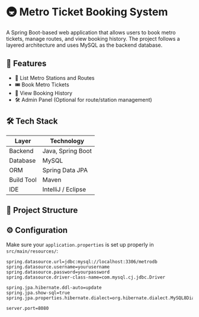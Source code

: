 # 🚇 Metro Ticket Booking System

A Spring Boot-based web application that allows users to book metro tickets, manage routes, and view booking history. The project follows a layered architecture and uses MySQL as the backend database.

## 📌 Features

- 📍 List Metro Stations and Routes
- 🎟️ Book Metro Tickets
- 🧾 View Booking History
- 🛠️ Admin Panel (Optional for route/station management)

## 🛠 Tech Stack

| Layer        | Technology        |
|--------------|-------------------|
| Backend      | Java, Spring Boot |
| Database     | MySQL             |
| ORM          | Spring Data JPA   |
| Build Tool   | Maven             |
| IDE          | IntelliJ / Eclipse |

## 📁 Project Structure





## ⚙️ Configuration

Make sure your `application.properties` is set up properly in `src/main/resources/`:

```properties
spring.datasource.url=jdbc:mysql://localhost:3306/metrodb
spring.datasource.username=yourusername
spring.datasource.password=yourpassword
spring.datasource.driver-class-name=com.mysql.cj.jdbc.Driver

spring.jpa.hibernate.ddl-auto=update
spring.jpa.show-sql=true
spring.jpa.properties.hibernate.dialect=org.hibernate.dialect.MySQL8Dialect

server.port=8080

```
